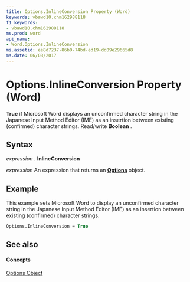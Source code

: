 ```yaml
---
title: Options.InlineConversion Property (Word)
keywords: vbawd10.chm162988118
f1_keywords:
- vbawd10.chm162988118
ms.prod: word
api_name:
- Word.Options.InlineConversion
ms.assetid: ee8d7237-86b0-74bd-ed19-dd09e29665d8
ms.date: 06/08/2017
---
```



# Options.InlineConversion Property (Word)

 **True** if Microsoft Word displays an unconfirmed character string in the Japanese Input Method Editor (IME) as an insertion between existing (confirmed) character strings. Read/write **Boolean** .


## Syntax

 _expression_ . **InlineConversion**

 _expression_ An expression that returns an **[Options](options-object-word.md)** object.


## Example

This example sets Microsoft Word to display an unconfirmed character string in the Japanese Input Method Editor (IME) as an insertion between existing (confirmed) character strings.


```vb
Options.InlineConversion = True
```


## See also


#### Concepts


[Options Object](options-object-word.md)

